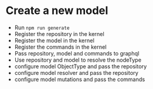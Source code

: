 # Create a new model
- Run `npm run generate`
- Register the repository in the kernel
- Register the model in the kernel
- Register the commands in the kernel
- Pass repository, model and commands to graphql
- Use repository and model to resolve the nodeType
- configure model ObjectType and pass the repository
- configure model resolver and pass the repository
- configure model mutations and pass the commands
